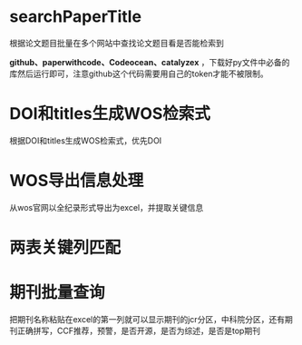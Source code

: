 # searchPaperTitle

根据论文题目批量在多个网站中查找论文题目看是否能检索到



**github、paperwithcode、Codeocean、catalyzex** ，下载好py文件中必备的库然后运行即可，注意github这个代码需要用自己的token才能不被限制。



# DOI和titles生成WOS检索式

根据DOI和titles生成WOS检索式，优先DOI

# WOS导出信息处理

从wos官网以全纪录形式导出为excel，并提取关键信息



# 两表关键列匹配



# 期刊批量查询

把期刊名称粘贴在excel的第一列就可以显示期刊的jcr分区，中科院分区，还有期刊正确拼写，CCF推荐，预警，是否开源，是否为综述，是否是top期刊




